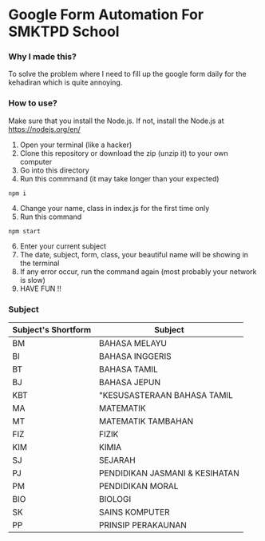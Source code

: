 # Google Form Automation For SMKTPD School

### Why I made this?
To solve the problem where I need to fill up the google form daily for the kehadiran which is quite annoying.

### How to use?
Make sure that you install the Node.js.
If not, install the Node.js at https://nodejs.org/en/

1. Open your terminal (like a hacker)
2. Clone this repository or download the zip (unzip it) to your own computer
3. Go into this directory
3. Run this commmand (it may take longer than your expected)

```
npm i
```

4. Change your name, class in index.js for the first time only
5. Run this command 

```
npm start
```

6. Enter your current subject
7. The date, subject, form, class, your beautiful name will be showing in the terminal
8. If any error occur, run the command again (most probably your network is slow)
8. HAVE FUN !!


### Subject
| Subject's Shortform  | Subject |
| ------------- | ------------- |
| BM | BAHASA MELAYU  |
| BI | BAHASA INGGERIS  |
| BT | BAHASA TAMIL  |
| BJ | BAHASA JEPUN  |
| KBT  | "KESUSASTERAAN BAHASA TAMIL  |
| MA | MATEMATIK  |
| MT | MATEMATIK TAMBAHAN  |
| FIZ  | FIZIK  |
| KIM  | KIMIA  |
| SJ | SEJARAH  |
| PJ | PENDIDIKAN JASMANI & KESIHATAN  |
| PM | PENDIDIKAN MORAL  |
| BIO  | BIOLOGI  |
| SK | SAINS KOMPUTER  |
| PP | PRINSIP PERAKAUNAN  |